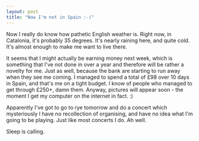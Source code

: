 ```yaml
---
layout: post
title: "Now I'm not in Spain :-("
---
```

Now I really do know how pathetic English weather is. Right now, in Catalonia,
it's probably 35 degrees. It's nearly raining here, and quite cold. It's
almost enough to make me want to live there.

It seems that I might actually be earning money next week, which is something
that I've not done in over a year and therefore will be rather a novelty for
me. Just as well, because the bank are starting to run away when they see me
coming. I managed to spend a total of £98 over 10 days in Spain, and that's me
on a tight budget. I know of people who managed to get through £250+, damn
them. Anyway, pictures will appear soon - the moment I get my computer on the
internet in fact. :)

Apparently I've got to go to rye tomorrow and do a concert which mysteriously
I have no recollection of organising, and have no idea what I'm going to be
playing. Just like most concerts I do. Ah well.

Sleep is calling.

